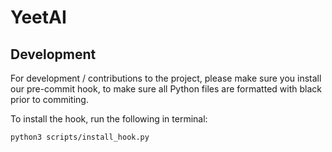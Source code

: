# YeetAI
## Development
For development / contributions to the project, please make sure you install
our pre-commit hook, to make sure all Python files are formatted with black
prior to commiting.

To install the hook, run the following in terminal:
```bash
python3 scripts/install_hook.py
```
